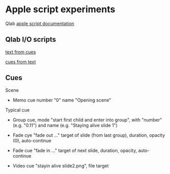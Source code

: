 # Apple script experiments

Qlab [apple script documentation](http://figure53.com/docs/qlab/v4/scripting/applescript-dictionary-v4/)

## Qlab I/O scripts

[text from cues](https://figure53.hostedwiki.co/pages/QLab%20Script%20-%20make%20a%20text%20file%20from%20cues.html)

[cues from text](https://figure53.hostedwiki.co/pages/QLab%20Script%20-%20make%20cues%20from%20a%20text%20file.html)

## Cues

Scene

- Memo cue number "0" name "Opening scene"

Typical cue

- Group cue, mode "start first child and enter into group", with "number" 
(e.g. "0.11") and name (e.g. "Staying alive slide 1")

- Fade cye "fade out ..." target of slide (from last group), duration, opacity (0), auto-continue

- Fade cue "fade in ..." target of next slide, duration, opacity, auto-continue

- Video cue "stayin alive slide2.png", file target


